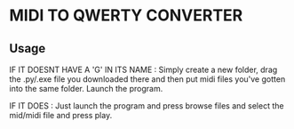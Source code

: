 # MIDI TO QWERTY CONVERTER

## Usage 
IF IT DOESNT HAVE A 'G' IN ITS NAME : Simply create a new folder, drag the .py/.exe file you downloaded there and then put midi files you've gotten into the same folder.
Launch the program.

IF IT DOES : Just launch the program and press browse files and select the mid/midi file and press play.
